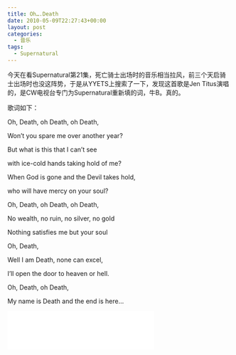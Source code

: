 ```yaml
---
title: Oh….Death
date: 2010-05-09T22:27:43+00:00
layout: post
categories:
  - 音乐
tags:
  - Supernatural
---
```

今天在看Supernatural第21集，死亡骑士出场时的音乐相当拉风，前三个天启骑士出场时也没这阵势，于是从YYETS上搜索了一下，发现这首歌是Jen Titus演唱的，是CW电视台专门为Supernatural重新填的词，牛B。真的。

歌词如下：

Oh, Death, оh Death, oh Death,

Won’t you spare me over another year?

But what is this that I can’t see

with ice-cold hands taking hold of me?

When God is gone and the Devil takes hold,

who will have mercy on your soul?

Oh, Death, оh Death, oh Death,

No wealth, no ruin, no silver, no gold
<!--more-->
Nothing satisfies me but your soul

Oh, Death,

Well I am Death, none can excel,

I’ll open the door to heaven or hell.

Oh, Death, оh Death,

My name is Death and the end is here…

<iframe frameborder="no" border="0" marginwidth="0" marginheight="0" width=330 height=86 src="//music.163.com/outchain/player?type=2&id=32922490&auto=1&height=66"></iframe>
